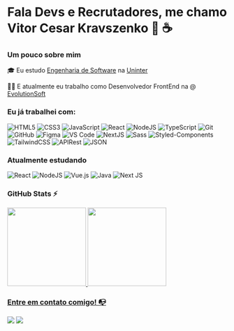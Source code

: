 # Fala Devs e Recrutadores, me chamo Vitor Cesar Kravszenko :rocket: :coffee:

### Um pouco sobre mim

🎓 Eu estudo [Engenharia de Software](https://www.uninter.com/graduacao-ead/engenharia-de-software/) na [Uninter](https://www.uninter.com/)

👩‍💻 E atualmente eu trabalho como Desenvolvedor FrontEnd na @ [EvolutionSoft](https://evolutionsoft.com.br/)

### Eu já trabalhei com: 

![HTML5](https://img.shields.io/badge/html5-%23E34F26.svg?style=for-the-badge&logo=html5&logoColor=white)
![CSS3](https://img.shields.io/badge/css3-%231572B6.svg?style=for-the-badge&logo=css3&logoColor=white)
![JavaScript](https://img.shields.io/badge/javascript-%23323330.svg?style=for-the-badge&logo=javascript&logoColor=%23F7DF1E)
![React](https://img.shields.io/badge/react-%2320232a.svg?style=for-the-badge&logo=react&logoColor=%2361DAFB)
![NodeJS](https://img.shields.io/badge/node.js-6DA55F?style=for-the-badge&logo=node.js&logoColor=white)
![TypeScript](https://img.shields.io/badge/typescript-%23007ACC.svg?style=for-the-badge&logo=typescript&logoColor=white)
![Git](https://img.shields.io/badge/git-%23F05033.svg?style=for-the-badge&logo=git&logoColor=white)
![GitHub](https://img.shields.io/badge/github-%23121011.svg?style=for-the-badge&logo=github&logoColor=white)
![Figma](https://img.shields.io/badge/figma-%23F24E1E.svg?style=for-the-badge&logo=figma&logoColor=white)
![VS Code](https://img.shields.io/badge/VS%20Code-0078d7.svg?style=for-the-badge&logo=visual-studio-code&logoColor=white)
![NextJS](https://img.shields.io/badge/Next-black?style=for-the-badge&logo=next.js&logoColor=white)
![Sass](https://img.shields.io/badge/Sass-CC6699?style=for-the-badge&logo=sass&logoColor=white)
![Styled-Components](https://img.shields.io/badge/Styled--Components-DB7093?style=for-the-badge&logo=styled-components&logoColor=white)
![TailwindCSS](https://img.shields.io/badge/TailwindCSS-38B2AC?style=for-the-badge&logo=tailwind-css&logoColor=white)
![APIRest](https://img.shields.io/badge/APIRest-02569B?style=for-the-badge&logo=apirest&logoColor=white)
![JSON](https://img.shields.io/badge/JSON-000000?style=for-the-badge&logo=json&logoColor=white)

### Atualmente estudando

![React](https://img.shields.io/badge/react-%2320232a.svg?style=for-the-badge&logo=react&logoColor=%2361DAFB)
![NodeJS](https://img.shields.io/badge/node.js-6DA55F?style=for-the-badge&logo=node.js&logoColor=white)
![Vue.js](https://img.shields.io/badge/vuejs-%2335495e.svg?style=for-the-badge&logo=vuedotjs&logoColor=%234FC08D)
![Java](https://img.shields.io/badge/java-%23ED8B00.svg?style=for-the-badge&logo=openjdk&logoColor=white)
![Next JS](https://img.shields.io/badge/Next-black?style=for-the-badge&logo=next.js&logoColor=white)

### GitHub Stats ⚡
<div>
<a href="https://github.com/vitorkravs">
<img height="180em" src="https://github-readme-stats.vercel.app/api/top-langs/?username=vitorkravs&layout=compact&langs_count=7&theme=dracula"/>
<img height="180em" src="https://github-readme-stats.vercel.app/api?username=vitorkravs&show_icons=true&theme=dracula&include_all_commits=true&count_private=true"/>
</div>

### Entre em contato comigo! 📭
<div>
<a href="https://instagram.com/vitorkravs" target="_blank"><img src="https://img.shields.io/badge/-Instagram-%23E4405F?style=for-the-badge&logo=instagram&logoColor=white" target="_blank"></a>
<a href="https://www.linkedin.com/in/vitor-kravszenko-80748a234/" target="_blank"><img src="https://img.shields.io/badge/-LinkedIn-%230077B5?style=for-the-badge&logo=linkedin&logoColor=white" target="_blank"></a>   
</div>
